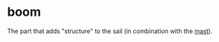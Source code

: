 # boom

The part that adds "structure" to the sail (in combination with the <a href="/sport/windsurf/knowledge/mast/">mast</a>).